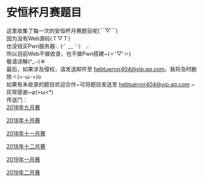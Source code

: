 # 安恒杯月赛题目
这里收集了每一次的安恒杯月赛题目呢(￣▽￣)  
因为没有Web源码(Ｔ▽Ｔ)  
也没钱买Pwn服务器╮(╯﹏╰）╭  
所以目前Web不做收录，也不做Pwn搭建~(〃'▽'〃)  
敬请谅解(^_−)☆  
最后，如果涉及侵权，请发送邮件至 hebtuerror404@vip.qq.com，我将及时删除ヾ(=･ω･=)o  
如果有未收录的题目欢迎合作~可将题目发送至 hebtuerror404@vip.qq.com \~灰常感谢\~φ(>ω<*)   
传送门：  
[2018年九月赛](https://github.com/hebtuerror404/Anheng_cup_month/tree/master/2018-09) 

[2018年十月赛](https://github.com/hebtuerror404/Anheng_cup_month/tree/master/2018-10)

[2018年十一月赛](https://github.com/hebtuerror404/Anheng_cup_month/tree/master/2018-11)  

[2018年十二月赛](https://github.com/hebtuerror404/Anheng_cup_month/tree/master/2018-12) 

[2019年一月赛](https://github.com/Dong555/Anheng_cup_month/tree/master/2019-01)

[2019年二月赛](https://github.com/Dong555/Anheng_cup_month/tree/master/2019-2)
